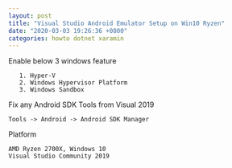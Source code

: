 ```yaml
---
layout: post
title: "Visual Studio Android Emulator Setup on Win10 Ryzen"
date: "2020-03-03 19:26:36 +0800"
categories: howto dotnet xaramin
---
```

Enable below 3 windows feature
```
   1. Hyper-V
   2. Windows Hypervisor Platform
   3. Windows Sandbox
```

Fix any Android SDK Tools from Visual 2019
```
Tools -> Android -> Android SDK Manager
```

Platform
```
AMD Ryzen 2700X, Windows 10
Visual Studio Community 2019
```

